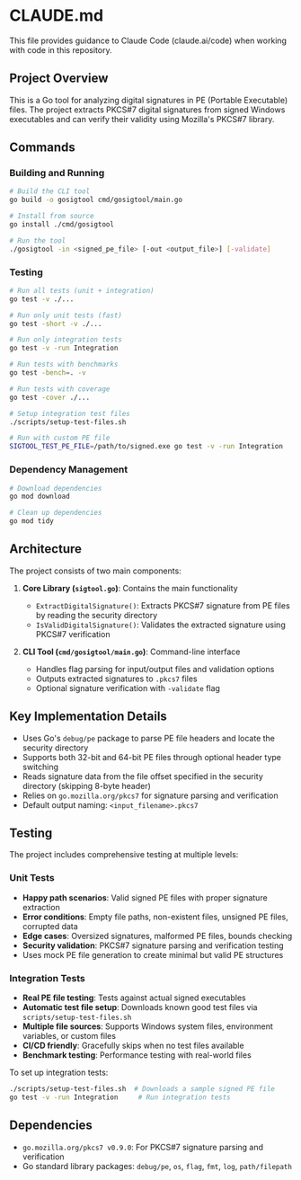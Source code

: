 # CLAUDE.md

This file provides guidance to Claude Code (claude.ai/code) when working with code in this repository.

## Project Overview

This is a Go tool for analyzing digital signatures in PE (Portable Executable) files. The project extracts PKCS#7 digital signatures from signed Windows executables and can verify their validity using Mozilla's PKCS#7 library.

## Commands

### Building and Running
```bash
# Build the CLI tool
go build -o gosigtool cmd/gosigtool/main.go

# Install from source
go install ./cmd/gosigtool

# Run the tool
./gosigtool -in <signed_pe_file> [-out <output_file>] [-validate]
```

### Testing
```bash
# Run all tests (unit + integration)
go test -v ./...

# Run only unit tests (fast)
go test -short -v ./...

# Run only integration tests
go test -v -run Integration

# Run tests with benchmarks
go test -bench=. -v

# Run tests with coverage
go test -cover ./...

# Setup integration test files
./scripts/setup-test-files.sh

# Run with custom PE file
SIGTOOL_TEST_PE_FILE=/path/to/signed.exe go test -v -run Integration
```

### Dependency Management
```bash
# Download dependencies
go mod download

# Clean up dependencies
go mod tidy
```

## Architecture

The project consists of two main components:

1. **Core Library (`sigtool.go`)**: Contains the main functionality
   - `ExtractDigitalSignature()`: Extracts PKCS#7 signature from PE files by reading the security directory
   - `IsValidDigitalSignature()`: Validates the extracted signature using PKCS#7 verification

2. **CLI Tool (`cmd/gosigtool/main.go`)**: Command-line interface
   - Handles flag parsing for input/output files and validation options
   - Outputs extracted signatures to `.pkcs7` files
   - Optional signature verification with `-validate` flag

## Key Implementation Details

- Uses Go's `debug/pe` package to parse PE file headers and locate the security directory
- Supports both 32-bit and 64-bit PE files through optional header type switching
- Reads signature data from the file offset specified in the security directory (skipping 8-byte header)
- Relies on `go.mozilla.org/pkcs7` for signature parsing and verification
- Default output naming: `<input_filename>.pkcs7`

## Testing

The project includes comprehensive testing at multiple levels:

### Unit Tests
- **Happy path scenarios**: Valid signed PE files with proper signature extraction
- **Error conditions**: Empty file paths, non-existent files, unsigned PE files, corrupted data
- **Edge cases**: Oversized signatures, malformed PE files, bounds checking
- **Security validation**: PKCS#7 signature parsing and verification testing
- Uses mock PE file generation to create minimal but valid PE structures

### Integration Tests
- **Real PE file testing**: Tests against actual signed executables
- **Automatic test file setup**: Downloads known good test files via `scripts/setup-test-files.sh`
- **Multiple file sources**: Supports Windows system files, environment variables, or custom files
- **CI/CD friendly**: Gracefully skips when no test files available
- **Benchmark testing**: Performance testing with real-world files

To set up integration tests:
```bash
./scripts/setup-test-files.sh  # Downloads a sample signed PE file
go test -v -run Integration     # Run integration tests
```

## Dependencies

- `go.mozilla.org/pkcs7 v0.9.0`: For PKCS#7 signature parsing and verification
- Go standard library packages: `debug/pe`, `os`, `flag`, `fmt`, `log`, `path/filepath`